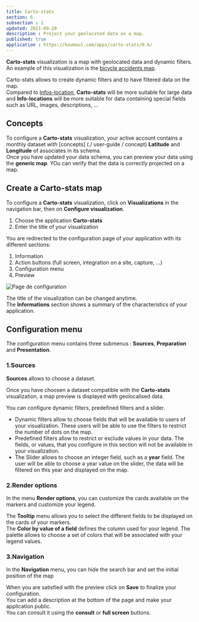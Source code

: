 ```yaml
---
title: Carto-stats
section: 6
subsection : 1
updated: 2021-09-20
description : Project your geolocated data on a map.
published: true
application : https://koumoul.com/apps/carto-stats/0.6/
---
```


**Carto-stats** visualization is a map with geolocated data and dynamic filters.  
An example of this visualization is the [bicycle accidents map](https://opendata.koumoul.com/reuses/cartographie-des-accidents-de-velo/full).


Carto-stats allows to create dynamic filters and to have filtered data on the map.  
Compared to [Infos-location](./user-guide-backoffice/infos-localisations), **Carto-stats** will be more suitable for large data and **Info-locations** will be more suitable for data containing special fields such as URL, images, descriptions, ...

## Concepts

To configure a **Carto-stats** visualization, your active account contains a monthly dataset with [concepts] (./ user-guide / concept) **Latitude** and **Longitude** of associates in its schema.  
Once you have updated your data schema, you can preview your data using the **generic map**. YOu can verify that the data is correctly projected on a map.

## Create a Carto-stats map

To configure a **Carto-stats** visualization, click on **Visualizations** in the navigation bar, then on **Configure visualization**.  

1. Choose the application **Carto-stats**
2. Enter the title of your visualization

<p>
</p>

You are redirected to the configuration page of your application with its different sections:  

1. Information
2. Action buttons (full screen, integration on a site, capture, ...)
3. Configuration menu
4. Preview

![Page de configuration](./images/user-guide-backoffice/carto-stats-config.jpg)

The title of the visualization can be changed anytime.  
The **Informations** section shows a summary of the characteristics of your application.  

## Configuration menu

The configuration menu contains three submenus : **Sources**, **Preparation** and **Presentation**.  

### 1.Sources

**Sources** allows to choose a dataset.  

Once you have choosen a dataset compatible with the **Carto-stats** visualization, a map preview is displayed with geolocalised data.

You can configure dynamic filters, predefined filters and a slider.

* Dynamic filters allow to choose fields that will be available to users of your visualization. These users will be able to use the filters to restrict the number of dots on the map.
* Predefined filters allow to restrict or exclude values ​​in your data. The fields, or values, that you configure in this section will not be available in your visualization.
* The Slider allows to choose an integer field, such as a **year** field. The user will be able to choose a year value on the slider, the data will be filtered on this year and displayed on the map.

### 2.Render options


In the menu **Render options**, you can customize the cards available on the markers and customize your legend.  

The **Tooltip** menu allows you to select the different fields to be displayed on the cards of your markers.  
The **Color by value of a field** defines the column used for your legend. The palette allows to choose a set of colors that will be associated with your legend values.

### 3.Navigation

In the **Navigation** menu, you can hide the search bar and set the initial position of the map

When you are satisfied with the preview click on **Save** to finalize your configuration.  
You can add a description at the bottom of the page and make your application public.  
You can consult it using the **consult** or **full screen** buttons.

